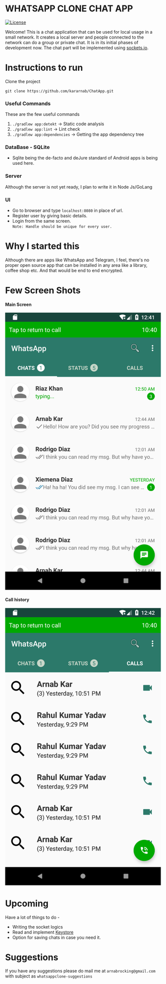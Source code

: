WHATSAPP CLONE CHAT APP
========================

[![License](https://img.shields.io/badge/license-Apache%20License%202.0-blue.svg?style=flat)](http://www.apache.org/licenses/LICENSE-2.0)

Welcome! This is a chat application that can be used for local usage in a small network. It creates a local server and people connected to the network can do a group or private chat. It is in its initial phases of development now.
The chat part will be implemented using [sockets.io](https://socket.io).


# Instructions to run
Clone the project
```
git clone https://github.com/kararnab/ChatApp.git
```

### Useful Commands
These are the few useful commands
1. `./gradlew app:detekt` -> Static code analysis
2. `./gradlew app:lint` -> Lint check
3. `./gradlew app:dependencies` -> Getting the app dependency tree

### DataBase - SQLite
* Sqlite being the de-facto and deJure standard of Android apps is being used here.

### Server
Although the server is not yet ready, I plan to write it in Node Js/GoLang

### UI
* Go to browser and type `localhost:8080` in place of url.
* Register user by giving basic details.
* Login from the same screen.  
  `Note: Handle should be unique for every user.`

# Why I started this
Although there are apps like WhatsApp and Telegram, I feel, there's no proper open source app that can be installed in any area like a library, coffee shop etc. And that would be end to end encrypted.

# Few Screen Shots
#### Main Screen
![chat screen](https://github.com/kararnab/ChatApp/blob/master/screenshots/chat_history.png "Chat Page")
#### Call history
![call screen](https://github.com/kararnab/ChatApp/blob/master/screenshots/call_history.png "Call Page")


# Upcoming
Have a lot of things to do -
* Writing the socket logics
* Read and implement [Keystore](https://techenum.com/android-keystore-store-sensitive-data-in-android/)
* Option for saving chats in case you need it.

# Suggestions
If you have any suggestions please do mail me at `arnabrocking@gmail.com` with subject as `whatsappclone-suggestions`
